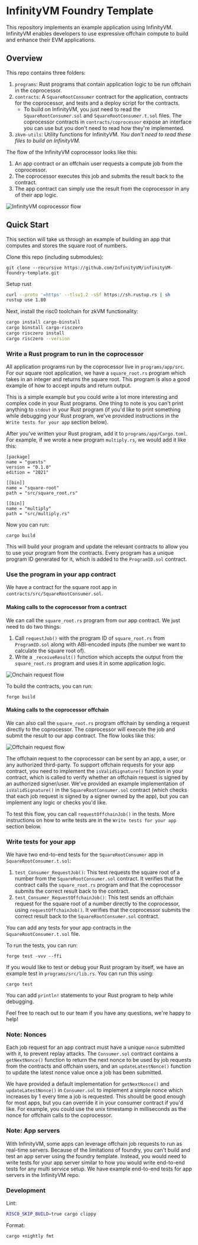 # InfinityVM Foundry Template

This repository implements an example application using InfinityVM. InfinityVM enables developers to use expressive offchain compute to build and enhance their EVM applications.

## Overview

This repo contains three folders:
1. `programs`: Rust programs that contain application logic to be run offchain in the coprocessor.
2. `contracts`: A `SquareRootConsumer` contract for the application, contracts for the coprocessor, and tests and a deploy script for the contracts.
    - To build on InfinityVM, you just need to read the `SquareRootConsumer.sol` and `SquareRootConsumer.t.sol` files. The coprocessor contracts in `contracts/coprocessor` expose an interface you can use but you don't need to read how they're implemented.
3. `zkvm-utils`: Utility functions for InfinityVM. *You don't need to read these files to build on InfinityVM.*

The flow of the InfinityVM coprocessor looks like this:
1. An app contract or an offchain user requests a compute job from the coprocessor.
2. The coprocessor executes this job and submits the result back to the contract.
3. The app contract can simply use the result from the coprocessor in any of their app logic.

![InfinityVM coprocessor flow](images/overview.png)

## Quick Start

This section will take us through an example of building an app that computes and stores the square root of numbers.

Clone this repo (including submodules):

```
git clone --recursive https://github.com/InfinityVM/infinityVM-foundry-template.git
```

Setup rust

```sh
curl --proto '=https' --tlsv1.2 -sSf https://sh.rustup.rs | sh
rustup use 1.80
```

Next, install the risc0 toolchain for zkVM functionality:

```sh
cargo install cargo-binstall
cargo binstall cargo-risczero
cargo risczero install
cargo risczero --version
```

### Write a Rust program to run in the coprocessor

All application programs run by the coprocessor live in `programs/app/src`. For our square root application, we have a `square_root.rs` program which takes in an integer and returns the square root. This program is also a good example of how to accept inputs and return output.

This is a simple example but you could write a lot more interesting and complex code in your Rust programs. One thing to note is you can't print anything to `stdout` in your Rust program (if you'd like to print something while debugging your Rust program, we've provided instructions in the `Write tests for your app` section below).

After you've written your Rust program, add it to `programs/app/Cargo.toml`. For example, if we wrote a new program `multiply.rs`, we would add it like this:
```
[package]
name = "guests"
version = "0.1.0"
edition = "2021"

[[bin]]
name = "square-root"
path = "src/square_root.rs"

[[bin]]
name = "multiply"
path = "src/multiply.rs"
```

Now you can run:
```
cargo build
```
This will build your program and update the relevant contracts to allow you to use your program from the contracts. Every program has a unique program ID generated for it, which is added to the `ProgramID.sol` contract.

### Use the program in your app contract

We have a contract for the square root app in `contracts/src/SquareRootConsumer.sol`. 

#### Making calls to the coprocessor from a contract

We can call the `square_root.rs` program from our app contract. We just need to do two things:

1. Call `requestJob()` with the program ID of `square_root.rs` from `ProgramID.sol` along with ABI-encoded inputs (the number we want to calculate the square root of).
2. Write a `_receiveResult()` function which accepts the output from the `square_root.rs` program and uses it in some application logic.

![Onchain request flow](images/onchain-request.png)

To build the contracts, you can run:
```
forge build
```

#### Making calls to the coprocessor offchain

We can also call the `square_root.rs` program offchain by sending a request directly to the coprocessor. The coprocessor will execute the job and submit the result to our app contract. The flow looks like this:

![Offchain request flow](images/offchain-request.png)

The offchain request to the coprocessor can be sent by an app, a user, or any authorized third-party. To support offchain requests for your app contract, you need to implement the `isValidSignature()` function in your contract, which is called to verify whether an offchain request is signed by an authorized signer/user. We've provided an example implementation of `isValidSignature()` in the `SquareRootConsumer.sol` contract (which checks that each job request is signed by a signer owned by the app), but you can implement any logic or checks you'd like.

To test this flow, you can call `requestOffchainJob()` in the tests. More instructions on how to write tests are in the `Write tests for your app` section below.

### Write tests for your app

We have two end-to-end tests for the `SquareRootConsumer` app in `SquareRootConsumer.t.sol`:

1. `test_Consumer_RequestJob()`: This test requests the square root of a number from the `SquareRootConsumer.sol` contract. It verifies that the contract calls the `square_root.rs` program and that the coprocessor submits the correct result back to the contract.
2. `test_Consumer_RequestOffchainJob()`: This test sends an offchain request for the square root of a number directly to the coprocessor, using `requestOffchainJob()`. It verifies that the coprocessor submits the correct result back to the `SquareRootConsumer.sol` contract.

You can add any tests for your app contracts in the `SquareRootConsumer.t.sol` file.

To run the tests, you can run:
```
forge test -vvv --ffi 
```

If you would like to test or debug your Rust program by itself, we have an example test in `programs/src/lib.rs`. You can run this using:
```
cargo test
```
You can add `println!` statements to your Rust program to help while debugging.

Feel free to reach out to our team if you have any questions, we're happy to help!

### Note: Nonces

Each job request for an app contract must have a unique `nonce` submitted with it, to prevent replay attacks. The `Consumer.sol` contract contains a `getNextNonce()` function to return the next nonce to be used by job requests from the contracts and offchain users, and an `updateLatestNonce()` function to update the latest nonce value once a job has been submitted. 

We have provided a default implementation for `getNextNonce()` and `updateLatestNonce()` in `Consumer.sol` to implement a simple nonce which increases by 1 every time a job is requested. This should be good enough for most apps, but you can override it in your consumer contract if you'd like. For example, you could use the unix timestamp in milliseconds as the nonce for offchain calls to the coprocessor.

### Note: App servers

With InfinityVM, some apps can leverage offchain job requests to run as real-time servers. Because of the limitations of foundry, you can't build and test an app server using the foundry template. Instead, you would need to write tests for your app server similar to how you would write end-to-end tests for any multi service setup. We have example end-to-end tests for app servers in the InfinityVM repo.

### Development

Lint:

```sh
RISC0_SKIP_BUILD=true cargo clippy
```

Format:

```sh
cargo +nightly fmt
```